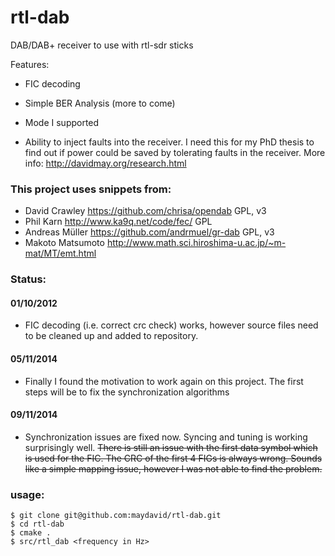 # rtl-dab

DAB/DAB+ receiver to use with rtl-sdr sticks

Features:
* FIC decoding
* Simple BER Analysis (more to come)
* Mode I supported

* Ability to inject faults into the receiver. I need this for my PhD thesis to find out if power could be saved by tolerating faults in the receiver. More info: http://davidmay.org/research.html

### This project uses snippets from:

* David Crawley https://github.com/chrisa/opendab GPL, v3
* Phil Karn http://www.ka9q.net/code/fec/ GPL
* Andreas Müller https://github.com/andrmuel/gr-dab GPL, v3
* Makoto Matsumoto http://www.math.sci.hiroshima-u.ac.jp/~m-mat/MT/emt.html


### Status:

#### 01/10/2012

* FIC decoding (i.e. correct crc check) works, however source files need to be cleaned up and added to repository.

#### 05/11/2014

* Finally I found the motivation to work again on this project. The first steps will be to fix the synchronization algorithms

#### 09/11/2014

* Synchronization issues are fixed now. Syncing and tuning is working surprisingly well. ~~There is still an issue with the first data symbol which is used for the FIC. The CRC of the first 4 FIGs is always wrong. Sounds like a simple mapping issue, however I was not able to find the problem.~~



### usage:

 ```
 $ git clone git@github.com:maydavid/rtl-dab.git
 $ cd rtl-dab
 $ cmake .
 $ src/rtl_dab <frequency in Hz>
 ```
 
